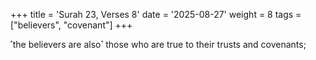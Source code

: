 +++
title = 'Surah 23, Verses 8'
date = '2025-08-27'
weight = 8
tags = ["believers", "covenant"]
+++

˹the believers are also˺ those who are true to their trusts and covenants;